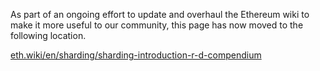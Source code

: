 As part of an ongoing effort to update and overhaul the Ethereum wiki to make it more useful to our community, this page has now moved to the following location.

[eth.wiki/en/sharding/sharding-introduction-r-d-compendium](https://eth.wiki/en/sharding/sharding-introduction-r-d-compendium)